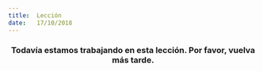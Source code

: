 ```yaml
---
title:  Lección
date:   17/10/2018
---
```


### <center>Todavía estamos trabajando en esta lección. Por favor, vuelva más tarde.</center>